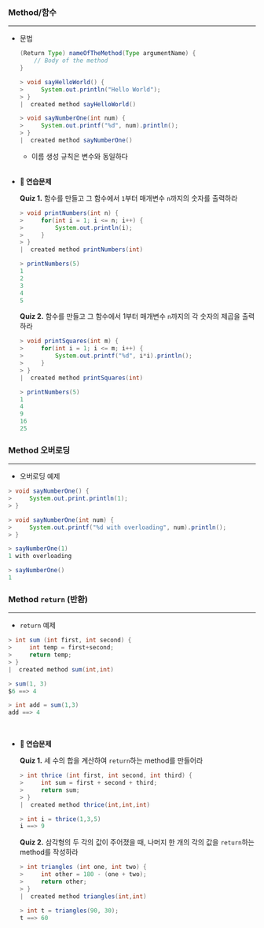 ### Method/함수

---

- 문법
    
    ```java
    (Return Type) nameOfTheMethod(Type argumentName) {
    	// Body of the method
    }
    ```
    
    ```java
    > void sayHelloWorld() {
    >     System.out.println("Hello World");
    > }
    |  created method sayHelloWorld()
    
    > void sayNumberOne(int num) {
    >     System.out.printf("%d", num).println();
    > }
    |  created method sayNumberOne()
    ```
    
    - 이름 생성 규칙은 변수와 동일하다 <br/><br/>


- **📝 연습문제**
    
    **Quiz 1.** 함수를 만들고 그 함수에서 `1`부터 매개변수 `n`까지의 숫자를 출력하라
    
    ```java
    > void printNumbers(int n) {
    >     for(int i = 1; i <= n; i++) {
    >         System.out.println(i);
    >     }
    > }
    |  created method printNumbers(int)
    
    > printNumbers(5)
    1
    2
    3
    4
    5
    ```
    
    **Quiz 2.** 함수를 만들고 그 함수에서 1부터 매개변수 `n`까지의 각 숫자의 제곱을 출력하라
    
    ```java
    > void printSquares(int m) {
    >     for(int i = 1; i <= m; i++) {
    >         System.out.printf("%d", i*i).println();
    >     }
    > }
    |  created method printSquares(int)
    
    > printNumbers(5)
    1
    4
    9
    16
    25
    ```
    

### Method 오버로딩

---

- 오버로딩 예제

```java
> void sayNumberOne() {
>     System.out.print.println(1);
> }

> void sayNumberOne(int num) {
>     System.out.printf("%d with overloading", num).println();
> }
```

```java
> sayNumberOne(1)
1 with overloading

> sayNumberOne()
1
```

### Method `return` (반환)

---

- `return` 예제

```java
> int sum (int first, int second) {
>     int temp = first+second;
>     return temp;
> }
|  created method sum(int,int)
```

```java
> sum(1, 3)
$6 ==> 4

> int add = sum(1,3)
add ==> 4
```
<br/>

- **📝 연습문제**
    
    **Quiz 1.** 세 수의 합을 계산하여 `return`하는 method를 만들어라
    
    ```java
    > int thrice (int first, int second, int third) {
    >     int sum = first + second + third;
    >     return sum;
    > }
    |  created method thrice(int,int,int)
    
    > int i = thrice(1,3,5)
    i ==> 9
    ```
    
    **Quiz 2.** 삼각형의 두 각의 값이 주어졌을 때, 나머지 한 개의 각의 값을 `return`하는 method를 작성하라
    
    ```java
    > int triangles (int one, int two) {
    >     int other = 180 - (one + two);
    >     return other;
    > }
    |  created method triangles(int,int)
    
    > int t = triangles(90, 30);
    t ==> 60
    ```
